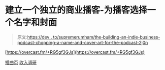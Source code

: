 # 建立一个独立的商业播客-为播客选择一个名字和封面

> 原文:[https://dev . to/supremerumham/the-building-an-indie-business-podcast-chopping-a-name-and-cover-art-for-the-podcast-2j0n](https://dev.to/supremerumham/the-building-an-indie-business-podcast-choosing-a-name-and-cover-art-for-the-podcast-2j0n)

[https://overcast.fm/+RG5gf3GJs](https://overcast.fm/+RG5gf3GJs)

[插曲页](https://baib-podcast.com)
[收入调研](https://revenueresearch.co/)